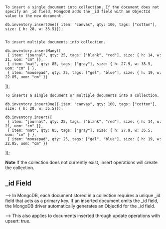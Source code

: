     To insert a single document into collection. If the document does not 
    specify an _id field, MongoDB adds the _id field with an ObjectId value to the new document.

    db.inventory.insertOne({ item: "canvas", qty: 100, tags: ["cotton"], size: { h: 28, w: 35.5}});


    To insert multiple documents into collection.

    db.inventory.insertMany([
     { item: "journal", qty: 25, tags: ["blank", "red"], size: { h: 14, w: 21, uom: "cm" }},
     { item: "mat", qty: 85, tags: ["gray"], size: { h: 27.9, w: 35.5, uom: "cm" } },
     { item: "mousepad", qty: 25, tags: ["gel", "blue"], size: { h: 19, w: 22.85, uom: "cm" }}
   ]);


    To inserts a single document or multiple documents into a collection.

    db.inventory.insertOne({ item: "canvas", qty: 100, tags: ["cotton"], size: { h: 28, w: 35.5}});

    db.inventory.insert([
     { item: "journal", qty: 25, tags: ["blank", "red"], size: { h: 14, w: 21, uom: "cm" }},
     { item: "mat", qty: 85, tags: ["gray"], size: { h: 27.9, w: 35.5, uom: "cm" } },
     { item: "mousepad", qty: 25, tags: ["gel", "blue"], size: { h: 19, w: 22.85, uom: "cm" }}
   ]);
   
   
<b>Note</b> If the collection does not currently exist, insert operations will create the collection.


_id Field
------------------------------------------------------------------------------------------------------
--> In MongoDB, each document stored in a collection requires a unique _id field that acts as a 
    primary key.
    If an inserted document omits the _id field, the MongoDB driver automatically generates an ObjectId 
    for the _id field.

--> This also applies to documents inserted through update operations with upsert: true.
